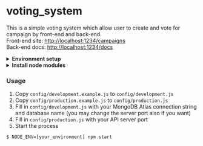 # voting_system
This is a simple voting system which allow user to create and vote for campaign by front-end and back-end.  
Front-end site: [http://localhost:1234/campaigns](http://localhost:1234/campaigns)  
Back-end docs: [http://localhost:1234/docs](http://localhost:1234/docs)
<details>
<summary><strong>Environment setup</strong></summary>

1. Install [NVM (Node Version Manager)](https://github.com/nvm-sh/nvm)
```
$ curl -o- https://raw.githubusercontent.com/nvm-sh/nvm/v0.34.0/install.sh | bash
```
2. Install node.js version 10
```
$ nvm install 10
```
</details>
<details>
<summary><strong>Install node modules</strong></summary>

1. Use NPM to install required node modules
```
$ npm install
```
</details>

### Usage
1. Copy `config/development.example.js` to `config/development.js`
2. Copy `config/production.example.js` to `config/production.js`
3. Fill in `config/development.js` with your MongoDB Atlas connection string and database name (you may change the server port also if you want)
4. Fill in `config/production.js` with your API server port
5. Start the process
```
$ NODE_ENV=[your_environment] npm start
```
